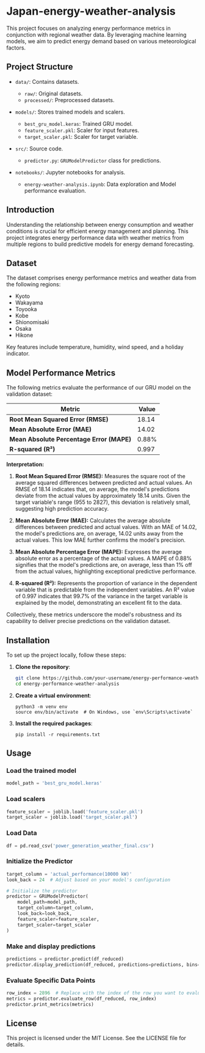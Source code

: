 # Japan-energy-weather-analysis


This project focuses on analyzing energy performance metrics in conjunction with regional weather data. By leveraging machine learning models, we aim to predict energy demand based on various meteorological factors.

## Project Structure

- `data/`: Contains datasets.
  - `raw/`: Original datasets.
  - `processed/`: Preprocessed datasets.

- `models/`: Stores trained models and scalers.
  - `best_gru_model.keras`: Trained GRU model.
  - `feature_scaler.pkl`: Scaler for input features.
  - `target_scaler.pkl`: Scaler for target variable.

- `src/`: Source code.
  - `predictor.py`: `GRUModelPredictor` class for predictions.

- `notebooks/`: Jupyter notebooks for analysis.
  - `energy-weather-analysis.ipynb`: Data exploration and Model performance evaluation.

## Introduction

Understanding the relationship between energy consumption and weather conditions is crucial for efficient energy management and planning. This project integrates energy performance data with weather metrics from multiple regions to build predictive models for energy demand forecasting.

## Dataset

The dataset comprises energy performance metrics and weather data from the following regions:

- Kyoto
- Wakayama
- Toyooka
- Kobe
- Shionomisaki
- Osaka
- Hikone

Key features include temperature, humidity, wind speed, and a holiday indicator.

## Model Performance Metrics

The following metrics evaluate the performance of our GRU model on the validation dataset:

| Metric                               | Value  |
|--------------------------------------|--------|
| **Root Mean Squared Error (RMSE)**   | 18.14  |
| **Mean Absolute Error (MAE)**        | 14.02  |
| **Mean Absolute Percentage Error (MAPE)** | 0.88% |
| **R-squared (R²)**                   | 0.997  |

**Interpretation:**

1. **Root Mean Squared Error (RMSE):** Measures the square root of the average squared differences between predicted and actual values. An RMSE of 18.14 indicates that, on average, the model's predictions deviate from the actual values by approximately 18.14 units. Given the target variable's range (955 to 2827), this deviation is relatively small, suggesting high prediction accuracy.


2. **Mean Absolute Error (MAE):** Calculates the average absolute differences between predicted and actual values. With an MAE of 14.02, the model's predictions are, on average, 14.02 units away from the actual values. This low MAE further confirms the model's precision.


3. **Mean Absolute Percentage Error (MAPE):** Expresses the average absolute error as a percentage of the actual values. A MAPE of 0.88% signifies that the model's predictions are, on average, less than 1% off from the actual values, highlighting exceptional predictive performance.


4. **R-squared (R²):** Represents the proportion of variance in the dependent variable that is predictable from the independent variables. An R² value of 0.997 indicates that 99.7% of the variance in the target variable is explained by the model, demonstrating an excellent fit to the data.

Collectively, these metrics underscore the model's robustness and its capability to deliver precise predictions on the validation dataset.

## Installation

To set up the project locally, follow these steps:

1. **Clone the repository**:
    ```bash
    git clone https://github.com/your-username/energy-performance-weather-analysis.git
    cd energy-performance-weather-analysis
    ```

2. **Create a virtual environment**:

    ```
    python3 -m venv env
    source env/bin/activate  # On Windows, use `env\Scripts\activate`
    ```
   
3. **Install the required packages**:

    ```
    pip install -r requirements.txt
    ```

## Usage 

### Load the trained model
```python
model_path = 'best_gru_model.keras'
```
### Load scalers
```python
feature_scaler = joblib.load('feature_scaler.pkl')
target_scaler = joblib.load('target_scaler.pkl')
```

### Load Data 
```python
df = pd.read_csv('power_generation_weather_final.csv')
```

### Initialize the Predictor
```python
target_column = 'actual_performance(10000 kW)'
look_back = 24  # Adjust based on your model's configuration

# Initialize the predictor
predictor = GRUModelPredictor(
    model_path=model_path,
    target_column=target_column,
    look_back=look_back,
    feature_scaler=feature_scaler,
    target_scaler=target_scaler
)
```
### Make and display predictions 
```python
predictions = predictor.predict(df_reduced)
predictor.display_prediction(df_reduced, predictions=predictions, bins=10, show=100)
```

### Evaluate Specific Data Points
```python
row_index = 2896  # Replace with the index of the row you want to evaluate
metrics = predictor.evaluate_row(df_reduced, row_index)
predictor.print_metrics(metrics)
```

## License
This project is licensed under the MIT License. See the LICENSE file for details.